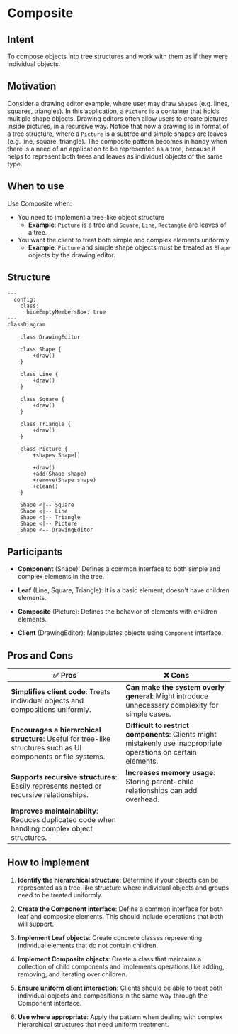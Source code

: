 # Composite

## Intent
To compose objects into tree structures and work with them as if they were individual objects.

## Motivation
Consider a drawing editor example, where user may draw `Shape`s (e.g. lines, squares, triangles). In this application, a `Picture` is a container that holds multiple shape objects. Drawing editors often allow users to create pictures inside pictures, in a recursive way. Notice that now a drawing is in format of a tree structure, where a `Picture` is a subtree and simple shapes are leaves (e.g. line, square, triangle). The composite pattern becomes in handy when there is a need of an application to be represented as a tree, because it helps to represent both trees and leaves as individual objects of the same type.

## When to use
Use Composite when:
* You need to implement a tree-like object structure
  * **Example**: `Picture` is a tree and `Square`, `Line`, `Rectangle` are leaves of a tree.
* You want the client to treat both simple and complex elements uniformly
  * **Example**: `Picture` and simple shape objects must be treated as `Shape` objects by the drawing editor.

## Structure
```mermaid
---
  config:
    class:
      hideEmptyMembersBox: true
---
classDiagram

    class DrawingEditor
    
    class Shape {
        +draw()
    }

    class Line {
        +draw()
    }

    class Square {
        +draw()
    }

    class Triangle {
        +draw()
    }

    class Picture {
        +shapes Shape[]

        +draw()
        +add(Shape shape)
        +remove(Shape shape)
        +clean()
    }

    Shape <|-- Square
    Shape <|-- Line
    Shape <|-- Triangle
    Shape <|-- Picture
    Shape <-- DrawingEditor
```

## Participants
* **Component** (Shape): Defines a common interface to both simple and complex elements in the tree.

* **Leaf** (Line, Square, Triangle): It is a basic element, doesn't have children elements.

* **Composite** (Picture): Defines the behavior of elements with children elements.

* **Client** (DrawingEditor): Manipulates objects using `Component` interface.

## Pros and Cons
| **✅ Pros**                                      | **❌ Cons**                                      |
|------------------------------------------------|-----------------------------------------------|
| **Simplifies client code**: Treats individual objects and compositions uniformly. | **Can make the system overly general**: Might introduce unnecessary complexity for simple cases. |
| **Encourages a hierarchical structure**: Useful for tree-like structures such as UI components or file systems. | **Difficult to restrict components**: Clients might mistakenly use inappropriate operations on certain elements. |
| **Supports recursive structures**: Easily represents nested or recursive relationships. | **Increases memory usage**: Storing parent-child relationships can add overhead. |
| **Improves maintainability**: Reduces duplicated code when handling complex object structures. | |

## How to implement

1. **Identify the hierarchical structure**: Determine if your objects can be represented as a tree-like structure where individual objects and groups need to be treated uniformly.

2. **Create the Component interface**: Define a common interface for both leaf and composite elements. This should include operations that both will support.

3. **Implement Leaf objects**: Create concrete classes representing individual elements that do not contain children.

4. **Implement Composite objects**: Create a class that maintains a collection of child components and implements operations like adding, removing, and iterating over children.

5. **Ensure uniform client interaction**: Clients should be able to treat both individual objects and compositions in the same way through the Component interface.

6. **Use where appropriate**: Apply the pattern when dealing with complex hierarchical structures that need uniform treatment.
